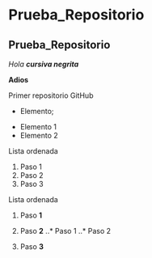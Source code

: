 # Prueba_Repositorio
## Prueba_Repositorio

*Hola* _**cursiva negrita**_

**Adios**

Primer repositorio GitHub

* Elemento;
+ Elemento 1
+ Elemento 2

Lista ordenada 
1. Paso 1
2. Paso 2
3. Paso 3

 Lista ordenada
 1. Paso **1**
 2. Paso **2**
 ..* Paso 1
 ..* Paso 2

 4. Paso **3**
